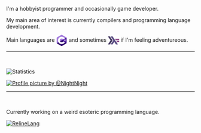I'm a hobbyist programmer and occasionally game developer.

My main area of interest is currently compilers and programming language development.

Main languages are <a href="https://github.com/thinker227?tab=repositories&q=&type=source&language=c%23&sort=stargazers"><img src="./csharp.png" width="30" height="30" align=center alt="C#" title="Repos written in C#"></a> and sometimes <img src="./haskell.png" width="30" height="30" align=center alt="Haskell" title="I haven't published anything written in Haskell yet qwq"> if I'm feeling adventureous.

---

<br>

![Statistics](https://github-readme-stats.vercel.app/api?username=thinker227&show_icons=true&count_private=true&bg_color=45,ff4c21,7492ff&title_color=ffffff&text_color=434343&icon_color=434343&hide_border=true&border_radius=20)

[![Profile picture by @NightNight](https://img.shields.io/static/v1?label=Profile%20picture%20by&message=@NiftyNight&color=1DA1F2&logo=twitter&style=for-the-badge)](https://www.twitter.com/NiftyNight)

---

<br>

Currently working on a weird esoteric programming language.

[![RelineLang](https://github-readme-stats.vercel.app/api/pin/?username=thinker227&repo=RelineLang&show_owner=false&bg_color=434343&border_radius=20&title_color=ffffff&icon_color=ffffff&text_color=ffffff&hide_border=true)](https://github.com/thinker227/RelineLang)
